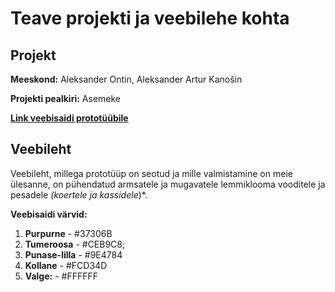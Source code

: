 # Teave projekti ja veebilehe kohta

## Projekt 

**Meeskond:**  Aleksander Ontin, Aleksander Artur Kanošin

**Projekti pealkiri:** Asemeke

**[Link veebisaidi prototüübile](https://www.figma.com/file/Yy77sOO4nfWi3k6fJnPdAE/Asemeke?node-id=0-1&t=aWqJWIZJScWcxIWA-0)**

## Veebileht

Veebileht, millega prototüüp on seotud ja mille valmistamine on meie ülesanne, on pühendatud armsatele ja mugavatele lemmiklooma vooditele ja pesadele *(koertele ja kassidele*)*.

**Veebisaidi värvid:**
1. **Purpurne** - #37306B
2. **Tumeroosa** - #CEB9C8;
3. **Punase-lilla** - #9E4784
4. **Kollane** - #FCD34D
5. **Valge:** - #FFFFFF

